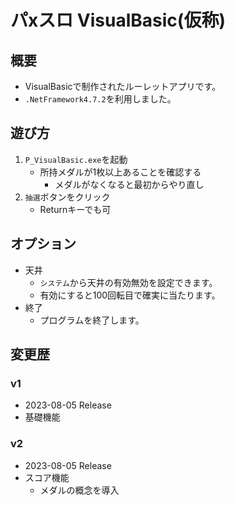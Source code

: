 # パxスロ VisualBasic(仮称)
## 概要
* VisualBasicで制作されたルーレットアプリです。
* `.NetFramework4.7.2`を利用しました。

## 遊び方
1. `P_VisualBasic.exe`を起動
   * 所持メダルが1枚以上あることを確認する  
     * メダルがなくなると最初からやり直し 
2. `抽選`ボタンをクリック
   * Returnキーでも可

## オプション
* 天井
  * `システム`から天井の有効無効を設定できます。
  * 有効にすると100回転目で確実に当たります。
* 終了
  * プログラムを終了します。

## 変更歴
### v1
* 2023-08-05 Release
* 基礎機能

### v2
* 2023-08-05 Release
* スコア機能
  * メダルの概念を導入 
